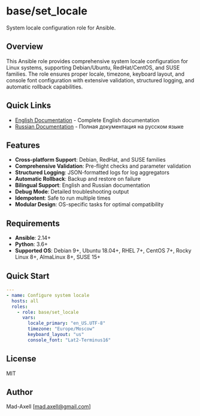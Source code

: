 # base/set_locale

System locale configuration role for Ansible.

## Overview

This Ansible role provides comprehensive system locale configuration for Linux systems, supporting Debian/Ubuntu, RedHat/CentOS, and SUSE families. The role ensures proper locale, timezone, keyboard layout, and console font configuration with extensive validation, structured logging, and automatic rollback capabilities.

## Quick Links

- [English Documentation](README_eng.md) - Complete English documentation
- [Russian Documentation](README_rus.md) - Полная документация на русском языке

## Features

- **Cross-platform Support**: Debian, RedHat, and SUSE families
- **Comprehensive Validation**: Pre-flight checks and parameter validation
- **Structured Logging**: JSON-formatted logs for log aggregators
- **Automatic Rollback**: Backup and restore on failure
- **Bilingual Support**: English and Russian documentation
- **Debug Mode**: Detailed troubleshooting output
- **Idempotent**: Safe to run multiple times
- **Modular Design**: OS-specific tasks for optimal compatibility

## Requirements

- **Ansible**: 2.14+
- **Python**: 3.6+
- **Supported OS**: Debian 9+, Ubuntu 18.04+, RHEL 7+, CentOS 7+, Rocky Linux 8+, AlmaLinux 8+, SUSE 15+

## Quick Start

```yaml
---
- name: Configure system locale
  hosts: all
  roles:
    - role: base/set_locale
      vars:
        locale_primary: "en_US.UTF-8"
        timezone: "Europe/Moscow"
        keyboard_layout: "us"
        console_font: "Lat2-Terminus16"
```

## License

MIT

## Author

Mad-Axell [mad.axell@gmail.com]